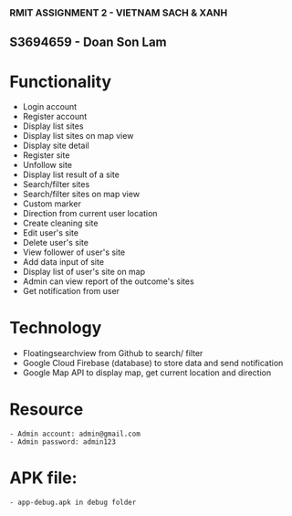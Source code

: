 ### RMIT ASSIGNMENT 2 - VIETNAM SACH & XANH 

## S3694659 - Doan Son Lam

# Functionality
  - Login account
  - Register account
  - Display list sites
  - Display list sites on map view
  - Display site detail
  - Register site
  - Unfollow site
  - Display list result of a site
  - Search/filter sites
  - Search/filter sites on map view
  - Custom marker
  - Direction from current user location
  - Create cleaning site
  - Edit user's site
  - Delete user's site
  - View follower of user's site
  - Add data input of site
  - Display list of user's site on map
  - Admin can view report of the outcome's sites
  - Get notification from user
  
# Technology
  - Floatingsearchview from Github to search/ filter
  - Google Cloud Firebase (database) to store data and send notification
  - Google Map API to display map, get current location and direction

# Resource
    - Admin account: admin@gmail.com
    - Admin password: admin123

# APK file:
    - app-debug.apk in debug folder
